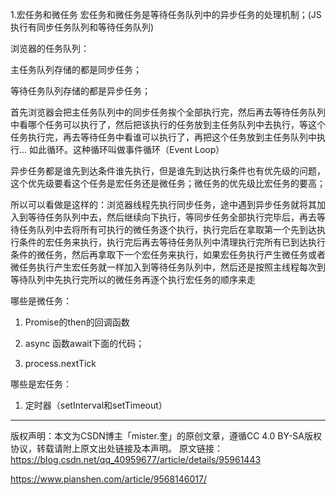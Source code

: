1.宏任务和微任务
宏任务和微任务是等待任务队列中的异步任务的处理机制；(JS执行有同步任务队列和等待任务队列)

浏览器的任务队列：

主任务队列存储的都是同步任务；

等待任务队列存储的都是异步任务；

首先浏览器会把主任务队列中的同步任务挨个全部执行完，然后再去等待任务队列中看哪个任务可以执行了，然后把该执行的任务放到主任务队列中去执行，等这个任务执行完，再去等待任务中看谁可以执行了，再把这个任务放到主任务队列中执行... 如此循环。这种循环叫做事件循环（Event Loop）

异步任务都是谁先到达条件谁先执行，但是谁先到达执行条件也有优先级的问题，这个优先级要看这个任务是宏任务还是微任务；微任务的优先级比宏任务的要高；

所以可以看做是这样的：浏览器线程先执行同步任务，途中遇到异步任务就将其加入到等待任务队列中去，然后继续向下执行，等同步任务全部执行完毕后，再去等待任务队列中去将所有可执行的微任务逐个执行，执行完后在拿取第一个先到达执行条件的宏任务来执行，执行完后再去等待任务队列中清理执行完所有已到达执行条件的微任务，然后再拿取下一个宏任务来执行，如果宏任务执行产生微任务或者微任务执行产生宏任务就一样加入到等待任务队列中，然后还是按照主线程每次到等待队列中先执行完所以的微任务再逐个执行宏任务的顺序来走

 

哪些是微任务：

1. Promise的then的回调函数

2. async 函数await下面的代码；

3. process.nextTick

 

哪些是宏任务：

1. 定时器（setInterval和setTimeout）

------------------------------------------------
版权声明：本文为CSDN博主「mister.奎」的原创文章，遵循CC 4.0 BY-SA版权协议，转载请附上原文出处链接及本声明。
原文链接：https://blog.csdn.net/qq_40959677/article/details/95961443



https://www.pianshen.com/article/9568146017/


